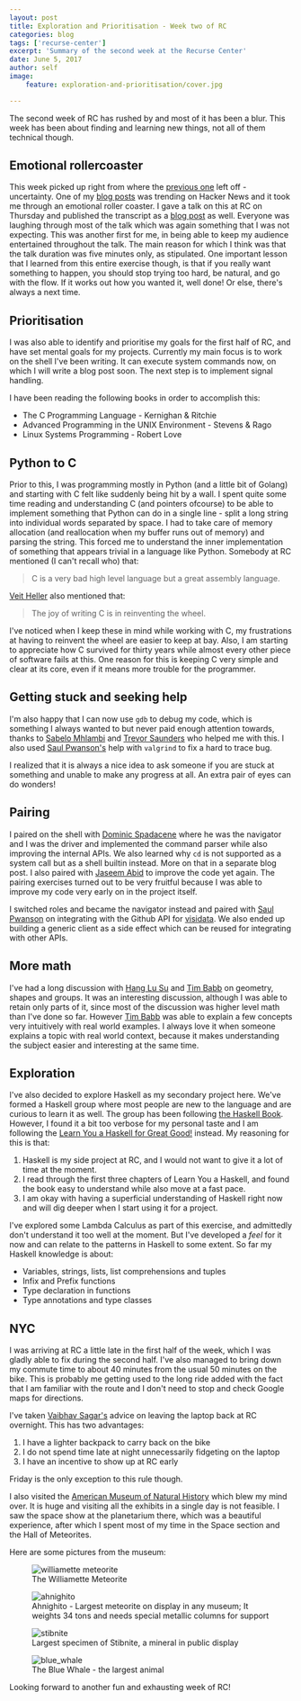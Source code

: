 ```yaml
---
layout: post
title: Exploration and Prioritisation - Week two of RC
categories: blog
tags: ['recurse-center']
excerpt: 'Summary of the second week at the Recurse Center'
date: June 5, 2017
author: self
image:
    feature: exploration-and-prioritisation/cover.jpg

---
```


The second week of RC has rushed by and most of it has been a
blur. This week has been about finding and learning new things, not
all of them technical though.

## Emotional rollercoaster

This week picked up right from where the
[previous one](/blog/uncertainty-intimidation-and-the-stupid-one-in-the-room/)
left off - uncertainty. One of my
[blog posts](/blog/writing-a-unix-shell-part-1/) was trending on
Hacker News and it took me through an emotional roller coaster. I gave
a talk on this at RC on Thursday and published the transcript as a
[blog post](/blog/getting-noticed-on-the-internet-and-what-to-do-about-it/)
as well. Everyone was laughing through most of the talk which was
again something that I was not expecting. This was another first for
me, in being able to keep my audience entertained throughout the
talk. The main reason for which I think was that the talk duration was
five minutes only, as stipulated. One important lesson that I learned
from this entire exercise though, is that if you really want something
to happen, you should stop trying too hard, be natural, and go with
the flow. If it works out how you wanted it, well done! Or else,
there's always a next time.

## Prioritisation

I was also able to identify and prioritise my goals for the first half
of RC, and have set mental goals for my projects. Currently my main
focus is to work on the shell I've been writing. It can execute system
commands now, on which I will write a blog post soon. The next step is
to implement signal handling.

I have been reading the following books in order to accomplish this:
* The C Programming Language - Kernighan & Ritchie
* Advanced Programming in the UNIX Environment - Stevens & Rago
* Linux Systems Programming - Robert Love

## Python to C

Prior to this, I was programming mostly in Python (and a little bit of
Golang) and starting with C felt like suddenly being hit by a wall. I
spent quite some time reading and understanding C (and pointers
ofcourse) to be able to implement something that Python can do in a
single line - split a long string into individual words separated by
space. I had to take care of memory allocation (and reallocation when
my buffer runs out of memory) and parsing the string. This forced me
to understand the inner implementation of something that appears
trivial in a language like Python. Somebody at RC mentioned (I can't
recall who) that:

> C is a very bad high level language but a great assembly language.

[Veit Heller](https://github.com/hellerve) also mentioned that:

> The joy of writing C is in reinventing the wheel.

I've noticed when I keep these in mind while working with C, my
frustrations at having to reinvent the wheel are easier to keep at
bay. Also, I am starting to appreciate how C survived for thirty years
while almost every other piece of software fails at this. One reason
for this is keeping C very simple and clear at its core, even if it
means more trouble for the programmer.

## Getting stuck and seeking help

I'm also happy that I can now use `gdb` to debug my code, which is
something I always wanted to but never paid enough attention towards,
thanks to [Sabelo Mhlambi](https://github.com/sabzo) and
[Trevor Saunders](https://github.com/tbsaunde) who helped me with
this. I also used [Saul Pwanson's](https://github.com/saulpw/) help
with `valgrind` to fix a hard to trace bug.

I realized that it is always a nice idea to ask someone if you are
stuck at something and unable to make any progress at all. An extra
pair of eyes can do wonders!

## Pairing

I paired on the shell with
[Dominic Spadacene](https://github.com/domspad) where he was the
navigator and 
I was the driver and implemented the command parser while also
improving the internal APIs. We also learned why `cd` is not supported
as a system call but as a shell builtin instead. More on that in a
separate blog post. I also paired with
[Jaseem Abid](https://github.com/jaseemabid) to improve the 
code yet again. The pairing exercises turned out to be very fruitful
because I was able to improve my code very early on in the project itself.

I switched roles and became the navigator instead and paired with
[Saul Pwanson](https://github.com/saulpw/) on integrating with the
Github API for [visidata](https://github.com/saulpw/visidata). We also
ended up building a generic client as a side effect which can be
reused for integrating with other APIs.


## More math

I've had a long discussion with
[Hang Lu Su](https://github.com/homeowmorphism) and
[Tim Babb](https://github.com/trbabb) on geometry, shapes and
groups. It was an interesting discussion, although I was able to
retain only parts of it, since most of the discussion was higher level
math than I've done so far. However
[Tim Babb](https://github.com/trbabb) was able to explain a few
concepts very intuitively with real world examples. I always love it
when someone explains a topic with real world context, because it
makes understanding the subject easier and interesting at the same
time.

## Exploration

I've also decided to explore Haskell as my secondary project
here. We've formed a Haskell group where most people are new to the
language and are curious to learn it as well. The group has been
following [the Haskell Book](http://haskellbook.com/). However, I
found it a bit too verbose for my personal taste and I am following
the
[Learn You a Haskell for Great Good!](http://learnyouahaskell.com/)
instead. My reasoning for this is that:

1. Haskell is my side project at RC, and I would not want to give it a
   lot of time at the moment.
2. I read through the first three chapters of Learn You a Haskell, and
   found the book easy to understand while also move at a fast pace.
3. I am okay with having a superficial understanding of Haskell right now
   and will dig deeper when I start using it for a project.

I've explored some Lambda Calculus as part of this exercise, and
admittedly don't understand it too well at the moment. But I've
developed a _feel_ for it now and can relate to the patterns in
Haskell to some extent. So far my Haskell knowledge is about:

* Variables, strings, lists, list comprehensions and tuples
* Infix and Prefix functions
* Type declaration in functions
* Type annotations and type classes

## NYC

I was arriving at RC a little late in the first half of the week,
which I was gladly able to fix during the second half. I've also
managed to bring down my commute time to about 40 minutes from the
usual 50 minutes on the bike. This is probably me getting used to the
long ride added with the fact that I am familiar with the route and I
don't need to stop and check Google maps for directions.

I've taken [Vaibhav Sagar's](https://github.com/vaibhavsagar) advice
on leaving the laptop back at RC overnight. This has two advantages:

1. I have a lighter backpack to carry back on the bike
2. I do not spend time late at night unnecessarily fidgeting on the
 laptop
3. I have an incentive to show up at RC early

Friday is the only exception to this rule though.

I also visited the [American Museum of Natural History]() which blew
my mind over. It is huge and visiting all the exhibits in a single day
is not feasible. I saw the space show at the planetarium there, which
was a beautiful experience, after which I spent most of my time in the
Space section and the Hall of Meteorites.

Here are some pictures from the museum:

<figure>
	<img src="{{ site.url }}/images/exploration-and-prioritisation/williamette.jpg" alt="williamette meteorite" />
	<figcaption>The Williamette Meteorite</figcaption>
</figure>

<figure>
	<img src="{{ site.url }}/images/exploration-and-prioritisation/ahnighito.jpg" alt="ahnighito" />
	<figcaption>Ahnighito - Largest meteorite on display in any
	museum; It weights 34 tons and needs special metallic columns for support</figcaption>
</figure>

<figure>
	<img src="{{ site.url }}/images/exploration-and-prioritisation/stibnite.jpg" alt="stibnite" />
	<figcaption>Largest specimen of Stibnite, a mineral in public display</figcaption>
</figure>

<figure>
	<img src="{{ site.url }}/images/exploration-and-prioritisation/blue_whale.jpg" alt="blue_whale" />
	<figcaption>The Blue Whale - the largest animal</figcaption>
</figure>

Looking forward to another fun and exhausting week of RC!
